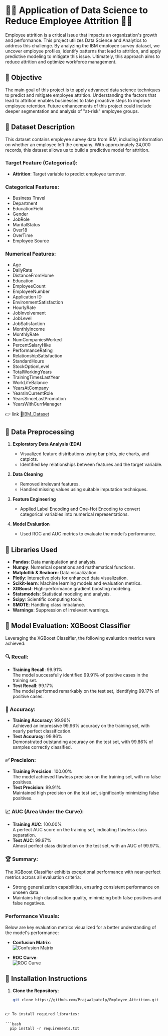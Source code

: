 # 👨‍💼 Application of Data Science to Reduce Employee Attrition 👨‍💼

Employee attrition is a critical issue that impacts an organization's growth and performance. This project utilizes Data Science and Analytics to address this challenge. By analyzing the IBM employee survey dataset, we uncover employee profiles, identify patterns that lead to attrition, and apply predictive modeling to mitigate this issue. Ultimately, this approach aims to reduce attrition and optimize workforce management.

## 🚀 Objective

The main goal of this project is to apply advanced data science techniques to predict and mitigate employee attrition. Understanding the factors that lead to attrition enables businesses to take proactive steps to improve employee retention. Future enhancements of this project could include deeper segmentation and analysis of "at-risk" employee groups.

## 🛑 Dataset Description

This dataset contains employee survey data from IBM, including information on whether an employee left the company. With approximately 24,000 records, this dataset allows us to build a predictive model for attrition.

### Target Feature (Categorical):
- **Attrition**: Target variable to predict employee turnover.

### Categorical Features:
- Business Travel
- Department
- EducationField
- Gender
- JobRole
- MaritalStatus
- Over18
- OverTime
- Employee Source

### Numerical Features:
- Age
- DailyRate
- DistanceFromHome
- Education
- EmployeeCount
- EmployeeNumber
- Application ID
- EnvironmentSatisfaction
- HourlyRate
- JobInvolvement
- JobLevel
- JobSatisfaction
- MonthlyIncome
- MonthlyRate
- NumCompaniesWorked
- PercentSalaryHike
- PerformanceRating
- RelationshipSatisfaction
- StandardHours
- StockOptionLevel
- TotalWorkingYears
- TrainingTimesLastYear
- WorkLifeBalance
- YearsAtCompany
- YearsInCurrentRole
- YearsSinceLastPromotion
- YearsWithCurrManager

👉 link  [ 🔗IBM_Dataset](https://www.kaggle.com/datasets/pavansubhasht/ibm-hr-analytics-attrition-dataset)

## 🛑 Data Preprocessing

1. **Exploratory Data Analysis (EDA)**  
   - Visualized feature distributions using bar plots, pie charts, and catplots.  
   - Identified key relationships between features and the target variable.

2. **Data Cleaning**  
   - Removed irrelevant features.  
   - Handled missing values using suitable imputation techniques.

3. **Feature Engineering**  
   - Applied Label Encoding and One-Hot Encoding to convert categorical variables into numerical representations.

4. **Model Evaluation**  
   - Used ROC and AUC metrics to evaluate the model’s performance.

## 🛑 Libraries Used

- **Pandas**: Data manipulation and analysis.
- **Numpy**: Numerical operations and mathematical functions.
- **Matplotlib & Seaborn**: Data visualization.
- **Plotly**: Interactive plots for enhanced data visualization.
- **Scikit-learn**: Machine learning models and evaluation metrics.
- **XGBoost**: High-performance gradient boosting modeling.
- **Statsmodels**: Statistical modeling and analysis.
- **Scipy**: Scientific computing tools.
- **SMOTE**: Handling class imbalance.
- **Warnings**: Suppression of irrelevant warnings.

## 🛑 Model Evaluation: XGBoost Classifier

Leveraging the XGBoost Classifier, the following evaluation metrics were achieved:

### 🔍 Recall:
- **Training Recall**: 99.91%  
  The model successfully identified 99.91% of positive cases in the training set.
- **Test Recall**: 99.17%  
  The model performed remarkably on the test set, identifying 99.17% of positive cases.

### 🎯 Accuracy:
- **Training Accuracy**: 99.96%  
  Achieved an impressive 99.96% accuracy on the training set, with nearly perfect classification.
- **Test Accuracy**: 99.86%  
  Demonstrated outstanding accuracy on the test set, with 99.86% of samples correctly classified.

### ✅ Precision:
- **Training Precision**: 100.00%  
  The model achieved flawless precision on the training set, with no false positives.
- **Test Precision**: 99.91%  
  Maintained high precision on the test set, significantly minimizing false positives.

### 📈 AUC (Area Under the Curve):
- **Training AUC**: 100.00%  
  A perfect AUC score on the training set, indicating flawless class separation.
- **Test AUC**: 99.97%  
  Almost perfect class distinction on the test set, with an AUC of 99.97%.

### 🏆 Summary:
The XGBoost Classifier exhibits exceptional performance with near-perfect metrics across all evaluation criteria:
- Strong generalization capabilities, ensuring consistent performance on unseen data.
- Maintains high classification quality, minimizing both false positives and false negatives.

### Performance Visuals:
Below are key evaluation metrics visualized for a better understanding of the model's performance:

- **Confusion Matrix**:  
  ![Confusion Matrix](D:\Employee_Attrition\Employee_Attrition\confusion_matrix.png)

- **ROC Curve**:  
  ![ROC Curve](D:\Employee_Attrition\Employee_Attrition\roc_curve.png)

## 🛑 Installation Instructions

1. **Clone the Repository**:
   ```bash
   git clone https://github.com/Prajwalpatelp/Employee_Attrition.git
```

👉 To install required libraries:

```bash
  pip install -r requirements.txt
```